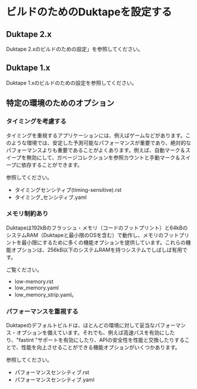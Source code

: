 # ビルドのためのDuktapeを設定する

## Duktape 2.x

Duktape 2.xのビルドのための設定」を参照してください。

## Duktape 1.x

Duktape 1.xのビルドのための設定を参照してください。

## 特定の環境のためのオプション

### タイミングを考慮する

タイミングを重視するアプリケーションには、例えばゲームなどがあります。このような環境では、安定した予測可能なパフォーマンスが重要であり、絶対的なパフォーマンスよりも重要であることがよくあります。例えば、自動マーク＆スイープを無効にして、ガベージコレクションを参照カウントと手動マーク＆スイープに依存することができます。

参照してください。

- タイミングセンシティブ(timing-sensitive).rst
- タイミング_センシティブ.yaml

### メモリ制約あり

Duktapeは192kBのフラッシュ・メモリ（コードのフットプリント）と64kBのシステムRAM（Duktapeと最小限のOSを含む）で動作し、メモリのフットプリントを最小限にするために多くの機能オプションを提供しています。これらの機能オプションは、256kB以下のシステムRAMを持つシステムでしばしば有用です。

ご覧ください。

- low-memory.rst
- low_memory.yaml
- low_memory_strip.yaml。

### パフォーマンスを重視する

Duktapeのデフォルトビルドは、ほとんどの環境に対して妥当なパフォーマンス・オプションを備えています。それでも、例えば高速パスを有効にしたり、"fastint "サポートを有効にしたり、APIの安全性を性能と交換したりすることで、性能を向上させることができる機能オプションがいくつかあります。

参照してください。

- パフォーマンスセンシティブ.rst
- パフォーマンスセンシティブ.yaml
